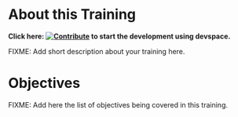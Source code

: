 # About this Training

**Click here: [![Contribute](https://www.eclipse.org/che/contribute.svg)](https://devspaces.apps.tools-na100.dev.ole.redhat.com/#https://github.com/RedHatQuickCourses/course-starter-template) to start the development using devspace.**

FIXME: Add short description about your training here.

# Objectives

FIXME: Add here the list of objectives being covered in this training.

